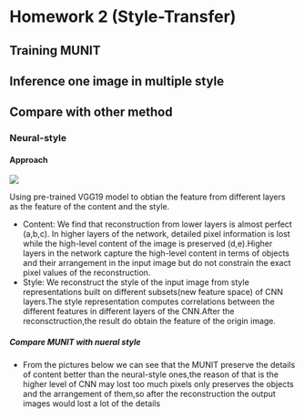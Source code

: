 # Homework 2 (Style-Transfer) 
## Training MUNIT

## Inference one image in multiple style

## Compare with other method
### Neural-style
#### Approach
![](https://i.imgur.com/SGk7Hwg.png)

Using pre-trained VGG19 model to obtian the feature from different layers as the feature of the content and the style.

- Content: We find that reconstruction from lower layers is almost perfect (a,b,c). In higher layers of the network, detailed pixel information is lost while the high-level content of the image is preserved (d,e).Higher layers in the network capture the high-level content in terms of objects and their arrangement in the input image but do not constrain the exact pixel values of the reconstruction. 
- Style: We reconstruct the style of the input image from style representations built on different subsets(new feature space) of CNN layers.The style representation computes correlations between the different features in different layers of the CNN.After the reconsctruction,the result do obtain the feature of the origin image.

##### Compare MUNIT with nueral style
-  From the pictures below we can see that the MUNIT preserve the details of content better than the neural-style ones,the reason of that is the higher level of CNN may lost too much pixels only preserves the objects and the arrangement of them,so after the reconstruction the output images would lost a lot of the details
